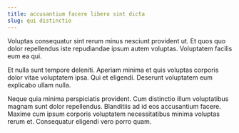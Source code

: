 ```yaml
---
title: accusantium facere libero sint dicta
slug: qui distinctio
---
```


Voluptas consequatur sint rerum minus nesciunt provident ut. Et quos quo dolor repellendus iste repudiandae ipsum autem voluptas. Voluptatem facilis eum ea qui.

Et nulla sunt tempore deleniti. Aperiam minima et quis voluptas corporis dolor vitae voluptatem ipsa. Qui et eligendi. Deserunt voluptatem eum explicabo ullam nulla.

Neque quia minima perspiciatis provident. Cum distinctio illum voluptatibus magnam sunt dolor repellendus. Blanditiis ad id eos accusantium facere. Maxime cum ipsum corporis voluptatem necessitatibus minima voluptas rerum et. Consequatur eligendi vero porro quam.

